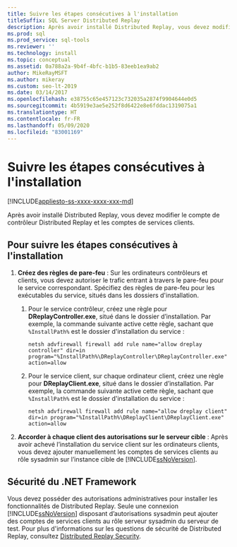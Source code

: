 ```yaml
---
title: Suivre les étapes consécutives à l'installation
titleSuffix: SQL Server Distributed Replay
description: Après avoir installé Distributed Replay, vous devez modifier les comptes de service Distributed Replay Controller et Distributed Replay Client.
ms.prod: sql
ms.prod_service: sql-tools
ms.reviewer: ''
ms.technology: install
ms.topic: conceptual
ms.assetid: 0a788a2a-9b4f-4bfc-b1b5-83eeb1ea9ab2
author: MikeRayMSFT
ms.author: mikeray
ms.custom: seo-lt-2019
ms.date: 03/14/2017
ms.openlocfilehash: e38755c65e457123c732035a2874f9904644e0d5
ms.sourcegitcommit: 4b5919e3ae5e252f8d6422e8e6fddac1319075a1
ms.translationtype: HT
ms.contentlocale: fr-FR
ms.lasthandoff: 05/09/2020
ms.locfileid: "83001169"
---
```

# <a name="complete-the-post-installation-steps"></a>Suivre les étapes consécutives à l'installation

[!INCLUDE[appliesto-ss-xxxx-xxxx-xxx-md](../../includes/appliesto-ss-xxxx-xxxx-xxx-md.md)]

Après avoir installé Distributed Replay, vous devez modifier le compte de contrôleur Distributed Replay et les comptes de services clients.  
  
## <a name="to-complete-the-post-installation-steps"></a>Pour suivre les étapes consécutives à l'installation  
  
1. **Créez des règles de pare-feu** : Sur les ordinateurs contrôleurs et clients, vous devez autoriser le trafic entrant à travers le pare-feu pour le service correspondant. Spécifiez des règles de pare-feu pour les exécutables du service, situés dans les dossiers d'installation.  
  
    1. Pour le service contrôleur, créez une règle pour **DReplayController.exe**, situé dans le dossier d’installation. Par exemple, la commande suivante active cette règle, sachant que `%InstallPath%` est le dossier d'installation du service :  
  
         `netsh advfirewall firewall add rule name="allow dreplay controller" dir=in program="%InstallPath%\DReplayController\DReplayController.exe" action=allow`  
  
    2. Pour le service client, sur chaque ordinateur client, créez une règle pour **DReplayClient.exe**, situé dans le dossier d’installation. Par exemple, la commande suivante active cette règle, sachant que `%InstallPath%` est le dossier d'installation du service :  
  
         `netsh advfirewall firewall add rule name="allow dreplay client" dir=in program="%InstallPath%\DReplayClient\DReplayClient.exe" action=allow`  
  
2. **Accorder à chaque client des autorisations sur le serveur cible** : Après avoir achevé l’installation du service client sur les ordinateurs clients, vous devez ajouter manuellement les comptes de services clients au rôle sysadmin sur l’instance cible de [!INCLUDE[ssNoVersion](../../includes/ssnoversion-md.md)].  
  
## <a name="net-framework-security"></a>Sécurité du .NET Framework

Vous devez posséder des autorisations administratives pour installer les fonctionnalités de Distributed Replay. Seule une connexion [!INCLUDE[ssNoVersion](../../includes/ssnoversion-md.md)] disposant d’autorisations sysadmin peut ajouter des comptes de services clients au rôle serveur sysadmin du serveur de test. Pour plus d'informations sur les questions de sécurité de Distributed Replay, consultez [Distributed Replay Security](../../tools/distributed-replay/distributed-replay-security.md).